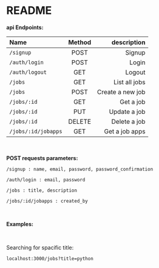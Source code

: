 # README

<b>api Endpoints: </b>

| Name | Method | description |
| :---         |     :---:      |          ---: |
| `/signup`   | POST    | Signup    |
| `/auth/login`     | POST       | Login      |
| `/auth/logout`     | GET       | Logout      |
| `/jobs`     | GET       | List all jobs      |
| `/jobs`     | POST       | Create a new job      |
| `/jobs/:id`     | GET       | Get a job      |
| `/jobs/:id`     | PUT       | Update a job      |
| `/jobs/:id`     | DELETE       | Delete a job      |
| `/jobs/:id/jobapps`     | GET       | Get a job apps      |

<br>
<p>
	<b>POST requests parameters:</b>
</p>
<p>
	
	/signup : name, email, password, password_confirmation

</p>
<p>

	/auth/login : email, password
	
</p>
</p>
<p>
	
	/jobs : title, description

</p>
<p>
	
	/jobs/:id/jobapps : created_by
	
</p>
<p>
<br>
<p>
	<b>Examples:</b>
</p>
<br>

<p>
	<summary>Searching for spacific title:</summary>
<p>
	
	localhost:3000/jobs?title=python
	
</p>
</p>
